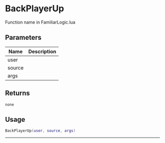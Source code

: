 # BackPlayerUp

Function name in FamiliarLogic.lua

## Parameters

| Name   | Description |
| ------ | ----------- |
| user   |             |
| source |             |
| args   |             |

## Returns

`none`

## Usage

```lua
BackPlayerUp(user, source, args)
```

---
